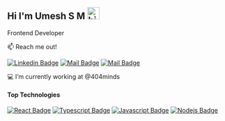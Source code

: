 ## Hi I'm Umesh S M <img src="https://user-images.githubusercontent.com/1303154/88677602-1635ba80-d120-11ea-84d8-d263ba5fc3c0.gif" width="28px" alt="hi">

Frontend Developer

:mailbox: Reach me out!

[![Linkedin Badge](https://img.shields.io/badge/-umeshsm-0e76a8?style=flat&labelColor=0e76a8&logo=linkedin&logoColor=white)](https://www.linkedin.com/in/umeshsm/) [![Mail Badge](https://img.shields.io/badge/-@umesh__s__m-e84393?style=flat&labelColor=e84393&logo=instagram&logoColor=white)](https://instagram.com/umesh_s_m) [![Mail Badge](https://img.shields.io/badge/-umeshsmg007-c0392b?style=flat&labelColor=c0392b&logo=gmail&logoColor=white)](mailto:umeshsmg007@gmail.com)

💻 I’m currently working at @404minds

#### Top Technologies

[![React Badge](https://img.shields.io/badge/-React-61DBFB?style=for-the-badge&labelColor=black&logo=react&logoColor=61DBFB)](#) [![Typescript Badge](https://img.shields.io/badge/-Typescript-007acc?style=for-the-badge&labelColor=black&logo=typescript&logoColor=007acc)](#) [![Javascript Badge](https://img.shields.io/badge/-Javascript-F0DB4F?style=for-the-badge&labelColor=black&logo=javascript&logoColor=F0DB4F)](#) [![Nodejs Badge](https://img.shields.io/badge/-Nodejs-3C873A?style=for-the-badge&labelColor=black&logo=node.js&logoColor=3C873A)](#)
